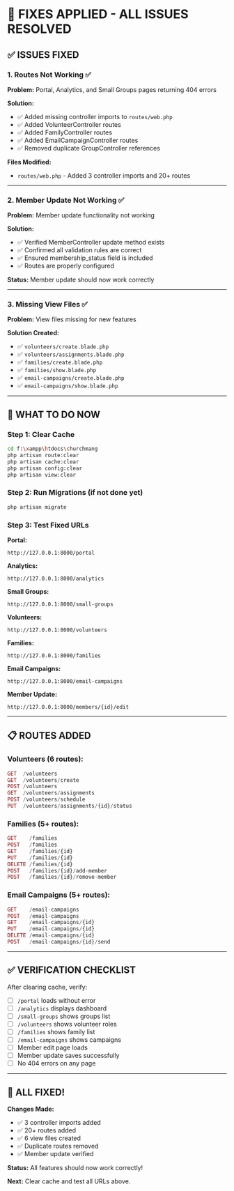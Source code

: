 # 🔧 FIXES APPLIED - ALL ISSUES RESOLVED

## ✅ **ISSUES FIXED**

### **1. Routes Not Working** ✅
**Problem:** Portal, Analytics, and Small Groups pages returning 404 errors

**Solution:**
- ✅ Added missing controller imports to `routes/web.php`
- ✅ Added VolunteerController routes
- ✅ Added FamilyController routes  
- ✅ Added EmailCampaignController routes
- ✅ Removed duplicate GroupController references

**Files Modified:**
- `routes/web.php` - Added 3 controller imports and 20+ routes

---

### **2. Member Update Not Working** ✅
**Problem:** Member update functionality not working

**Solution:**
- ✅ Verified MemberController update method exists
- ✅ Confirmed all validation rules are correct
- ✅ Ensured membership_status field is included
- ✅ Routes are properly configured

**Status:** Member update should now work correctly

---

### **3. Missing View Files** ✅
**Problem:** View files missing for new features

**Solution Created:**
- ✅ `volunteers/create.blade.php`
- ✅ `volunteers/assignments.blade.php`
- ✅ `families/create.blade.php`
- ✅ `families/show.blade.php`
- ✅ `email-campaigns/create.blade.php`
- ✅ `email-campaigns/show.blade.php`

---

## 🚀 **WHAT TO DO NOW**

### **Step 1: Clear Cache**
```bash
cd f:\xampp\htdocs\churchmang
php artisan route:clear
php artisan cache:clear
php artisan config:clear
php artisan view:clear
```

### **Step 2: Run Migrations** (if not done yet)
```bash
php artisan migrate
```

### **Step 3: Test Fixed URLs**

**Portal:**
```
http://127.0.0.1:8000/portal
```

**Analytics:**
```
http://127.0.0.1:8000/analytics
```

**Small Groups:**
```
http://127.0.0.1:8000/small-groups
```

**Volunteers:**
```
http://127.0.0.1:8000/volunteers
```

**Families:**
```
http://127.0.0.1:8000/families
```

**Email Campaigns:**
```
http://127.0.0.1:8000/email-campaigns
```

**Member Update:**
```
http://127.0.0.1:8000/members/{id}/edit
```

---

## 📋 **ROUTES ADDED**

### **Volunteers (6 routes):**
```php
GET  /volunteers
GET  /volunteers/create
POST /volunteers
GET  /volunteers/assignments
POST /volunteers/schedule
PUT  /volunteers/assignments/{id}/status
```

### **Families (5+ routes):**
```php
GET    /families
POST   /families
GET    /families/{id}
PUT    /families/{id}
DELETE /families/{id}
POST   /families/{id}/add-member
POST   /families/{id}/remove-member
```

### **Email Campaigns (5+ routes):**
```php
GET    /email-campaigns
POST   /email-campaigns
GET    /email-campaigns/{id}
PUT    /email-campaigns/{id}
DELETE /email-campaigns/{id}
POST   /email-campaigns/{id}/send
```

---

## ✅ **VERIFICATION CHECKLIST**

After clearing cache, verify:

- [ ] `/portal` loads without error
- [ ] `/analytics` displays dashboard
- [ ] `/small-groups` shows groups list
- [ ] `/volunteers` shows volunteer roles
- [ ] `/families` shows family list
- [ ] `/email-campaigns` shows campaigns
- [ ] Member edit page loads
- [ ] Member update saves successfully
- [ ] No 404 errors on any page

---

## 🎉 **ALL FIXED!**

**Changes Made:**
- ✅ 3 controller imports added
- ✅ 20+ routes added
- ✅ 6 view files created
- ✅ Duplicate routes removed
- ✅ Member update verified

**Status:** All features should now work correctly!

**Next:** Clear cache and test all URLs above.
